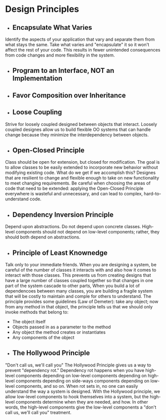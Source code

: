 

# Design Principles

+ ## Encapsulate What Varies
Identify the aspects of your application that vary and separate them from what stays the same. Take what varies and "encapsulate" it so it won't affect the rest of your code. This results in fewer unintended consequences from code changes and more flexibility in the system.

+ ## Program to an Interface, NOT an Implementation

+ ## Favor Composition over Inheritance

+ ## Loose Coupling
Strive for loosely coupled designed between objects that interact. Loosely coupled designes allow us to build flexible OO systems that can handle change because they minimize the interdependency between objects.

+ ## Open-Closed Principle
Class should be open for extension, but closed for modification. The goal is to allow classes to be easily extended to incorporate new behavior without modifying existing code. What do we get if we accomplish this? Designes that are resilient to change and flexible enough to take on new functionality to meet changing requirements. Be careful when choosing the areas of code that need to be extended: applying the Open-Closed Principle everywhere is wasteful and unnecessary, and can lead to complex, hard-to-understand code.

+ ## Dependency Inversion Principle
Depend upon abstractions. Do not depend upon concrete classes. High-level components should not depend on low-level components; rather, they should both depend on abstractions.

+ ## Principle of Least Knownedge
Talk only to your immediate friends. When you are designing a system, be careful of the number of classes it interacts with and also how it comes to interact with those classes. This prevents us from creating designs that have a large number of classes coupled together so that changes in one part of the system cascade to other parts, When you build a lot of dependencoes between many classes, you are building a fragile system that will be costly to maintain and comple for others to understand. The principle provides some guidelines (Law of Demeter): take any object; now from any method in that object, the principle tells us that we should only invoke methods that belong to:
* The object itself
* Objects passed in as a parameter to the method
* Any object the method creates or instantiates
* Any components of the object

+ ## The Hollywood Principle
"Don't call us, we'll call you"
The Hollywood Principle gives us a way to prevent "dependency rot." Dependency rot happens when you have high-level components depending on low-level components depending on high-level components depending on side-ways components depending on low-level components, and so on. When rot sets in, no one can easily understand the way a system is designed. With the Hollywood principle, we allow low-level components to hook themselves into a system, but the high-level components determine when they are needed, and how. In other words, the high-level components give the low-level components a "don't call us, we'll call you" treatment.